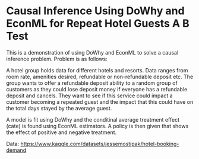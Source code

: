 # Causal Inference Using DoWhy and EconML for Repeat Hotel Guests A B Test

This is a demonstration of using DoWhy and EconML to solve a causal inference problem. Problem is as follows:

A hotel group holds data for different hotels and resorts. Data ranges from room rate, amenities desired, refundable or non-refundable deposit etc. 
The group wants to offer a refundable deposit ability to a random group of customers as they could lose deposit money if everyone has a refundable deposit and cancels.
They want to see if this service could impact a customer becoming a repeated guest and the impact that this could have on the total days stayed by the average guest.

A model is fit using DoWhy and the conditinal average treatment effect (cate) is found using EconML estimators. 
A policy is then given that shows the effect of positive and negative treatment.

Data: https://www.kaggle.com/datasets/jessemostipak/hotel-booking-demand

